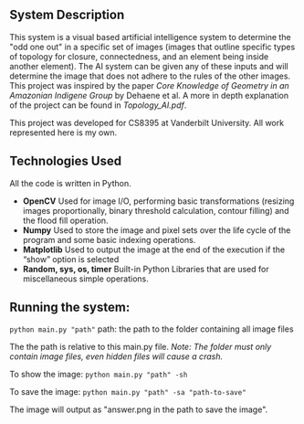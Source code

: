 ## System Description
This system is a visual based artificial intelligence system to determine the "odd one out" in a specific set of images (images that outline specific types of topology for closure, connectedness, and an element being inside another element). The AI system can be given any of these inputs and will determine the image that does not adhere to the rules of the other images. This project was inspired by the paper *Core Knowledge of Geometry in an Amazonian Indigene Group* by Dehaene et al. A more in depth explanation of the project can be found in *Topology_AI.pdf*. 

This project was developed for CS8395 at Vanderbilt University. All work represented here is my own. 

## Technologies Used
All the code is written in Python.
* **OpenCV** Used for image I/O, performing basic transformations (resizing images proportionally, binary threshold calculation, contour filling) and the flood fill operation.
* **Numpy** Used to store the image and pixel sets over the life cycle of the program and some basic indexing operations.
* **Matplotlib** Used to output the image at the end of the execution if the “show” option is selected
* **Random, sys, os, timer** Built-in Python Libraries that are used for miscellaneous simple operations.



## Running the system:
`python main.py "path"`
    path: the path to the folder containing all image files

The the path is relative to this main.py file.
*Note: The folder must only contain image files, even hidden files will cause a crash.*

To show the image:
`python main.py "path" -sh`

To save the image:
`python main.py "path" -sa "path-to-save"`

The image will output as "answer.png in the path to save the image".